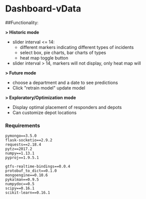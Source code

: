 # Dashboard-vData

##Functionality: 

**> Historic mode**

- slider interval <= 14:
  - different markers indicating different types of incidents
  - select box, pie charts, bar charts of types
  - heat map toggle button
- slider interval > 14, markers will not display, only heat map will

**> Future mode**

- choose a department and a date to see predictions
- Click "retrain model" update model

**> Exploratory/Optimization mode**

- Display optimal placement of responders and depots
- Can customize depot locations


### Requirements
```
pymongo==3.5.0
flask-socketio==2.9.2
requests==2.18.4
pytz==2017.2
numpy==1.13.1
pyproj==1.9.5.1

gtfs-realtime-bindings==0.0.4
protobuf_to_dict==0.1.0
mongoengine==0.10.6
pykalman==0.9.5
numpydoc==0.5
scipy==0.16.1
scikit-learn==0.16.1
```